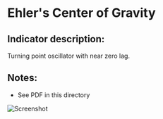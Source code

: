 # Ehler's Center of Gravity #
## Indicator description: ##

Turning point oscillator with near zero lag.

## Notes: ##

- See PDF in this directory

![Screenshot](/../master/ScreenShots/EhlersCenterOfGravity_Ind.jpg?raw=true "Ehlers Center of Gravity")
